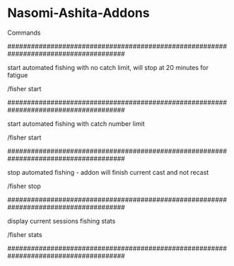# Nasomi-Ashita-Addons

Commands

######################################################################################

start automated fishing with no catch limit, will stop at 20 minutes for fatigue

/fisher start

######################################################################################

start automated fishing with catch number limit

/fisher start <num of catches before stopping>
  
######################################################################################
  
stop automated fishing - addon will finish current cast and not recast

 /fisher stop
 
######################################################################################

display current sessions fishing stats

 /fisher stats
 
######################################################################################
